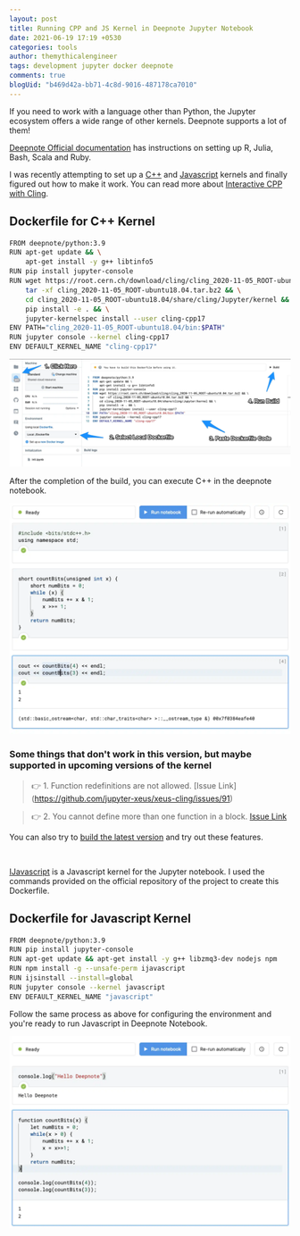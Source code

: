 ```yaml
---
layout: post
title: Running CPP and JS Kernel in Deepnote Jupyter Notebook
date: 2021-06-19 17:19 +0530
categories: tools
author: themythicalengineer
tags: development jupyter docker deepnote
comments: true
blogUid: "b469d42a-bb71-4c8d-9016-487178ca7010"
---
```

If you need to work with a language other than Python, the Jupyter ecosystem offers a wide range of other kernels.
Deepnote supports a lot of them!

[Deepnote Official documentation](https://docs.deepnote.com/environment/custom-environments/running-your-own-kernel) has instructions on setting up R, Julia, Bash, Scala and Ruby.

I was recently attempting to set up a [C++](https://root.cern/cling/) and [Javascript](https://github.com/n-riesco/ijavascript) kernels and finally figured out how to make it work. You can read more about [Interactive CPP with Cling](https://blog.llvm.org/posts/2020-11-30-interactive-cpp-with-cling/).

## Dockerfile for C++ Kernel 
```bash
FROM deepnote/python:3.9
RUN apt-get update && \
    apt-get install -y g++ libtinfo5
RUN pip install jupyter-console
RUN wget https://root.cern.ch/download/cling/cling_2020-11-05_ROOT-ubuntu18.04.tar.bz2 && \
    tar -xf cling_2020-11-05_ROOT-ubuntu18.04.tar.bz2 && \
    cd cling_2020-11-05_ROOT-ubuntu18.04/share/cling/Jupyter/kernel && \
    pip install -e . && \
    jupyter-kernelspec install --user cling-cpp17
ENV PATH="cling_2020-11-05_ROOT-ubuntu18.04/bin:$PATH"
RUN jupyter console --kernel cling-cpp17
ENV DEFAULT_KERNEL_NAME "cling-cpp17"
```

![Configure Dockerfile](/assets/images/running-cpp-and-js-kernel-deepnote/configure_dockerfile.webp)

After the completion of the build, you can execute C++ in the deepnote notebook.

![CPP Example](/assets/images/running-cpp-and-js-kernel-deepnote/deepnote_cpp_example.webp)

### Some things that don't work in this version, but maybe supported in upcoming versions of the kernel

> 👉 1. Function redefinitions are not allowed. [Issue Link] (https://github.com/jupyter-xeus/xeus-cling/issues/91)

> 👉 2. You cannot define more than one function in a block. [Issue Link](https://github.com/jupyter-xeus/xeus-cling/issues/40)

You can also try to [build the latest version](https://root.cern/cling/cling_build_instructions/) and try out these features.

<br/>

[IJavascript](https://github.com/n-riesco/ijavascript) is a Javascript kernel for the Jupyter notebook.
I used the commands provided on the official repository of the project to create this Dockerfile.

## Dockerfile for Javascript Kernel

```bash
FROM deepnote/python:3.9
RUN pip install jupyter-console
RUN apt-get update && apt-get install -y g++ libzmq3-dev nodejs npm
RUN npm install -g --unsafe-perm ijavascript
RUN ijsinstall --install=global
RUN jupyter console --kernel javascript
ENV DEFAULT_KERNEL_NAME "javascript"
```

Follow the same process as above for configuring the environment and you're ready to run Javascript in Deepnote Notebook.

![JS Example](/assets/images/running-cpp-and-js-kernel-deepnote/deepnote_js_example.webp)
